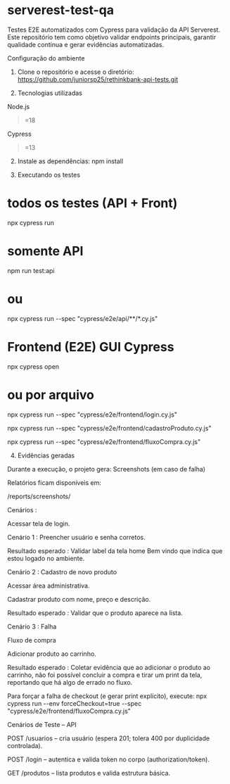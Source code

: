 # serverest-test-qa

Testes E2E automatizados com Cypress para validação da API Serverest.
Este repositório tem como objetivo validar endpoints principais, garantir qualidade contínua e gerar evidências automatizadas.

Configuração do ambiente
1. Clone o repositório e acesse o diretório:
   https://github.com/juniorsp25/rethinkbank-api-tests.git

3. Tecnologias utilizadas

Node.js
 >=18

Cypress
 >=13


2. Instale as dependências:
npm install

3. Executando os testes

# todos os testes (API + Front)
npx cypress run

# somente API
npm run test:api
# ou
npx cypress run --spec "cypress/e2e/api/**/*.cy.js"

# Frontend (E2E) GUI Cypress
npx cypress open

# ou por arquivo
npx cypress run --spec "cypress/e2e/frontend/login.cy.js"

npx cypress run --spec "cypress/e2e/frontend/cadastroProduto.cy.js"

npx cypress run --spec "cypress/e2e/frontend/fluxoCompra.cy.js"

4. Evidências geradas

Durante a execução, o projeto gera:
Screenshots (em caso de falha)

Relatórios ficam disponíveis em:

/reports/screenshots/

Cenários :

Acessar tela de login.

Cenário 1 :
Preencher usuário e senha corretos.

Resultado esperado : Validar label da tela home Bem vindo que indica que estou logado no ambiente.

Cenário 2 :
Cadastro de novo produto

Acessar área administrativa.

Cadastrar produto com nome, preço e descrição.

Resultado esperado : Validar que o produto aparece na lista.

Cenário 3 : Falha

Fluxo de compra

Adicionar produto ao carrinho.

Resultado esperado : Coletar evidência que ao adicionar o produto ao carrinho, não foi possível concluir a compra
e tirar um print da tela, reportando que há algo de errado no fluxo.

Para forçar a falha de checkout (e gerar print explícito), execute:
npx cypress run --env forceCheckout=true --spec "cypress/e2e/frontend/fluxoCompra.cy.js"



Cenários de Teste – API

POST /usuarios – cria usuário (espera 201; tolera 400 por duplicidade controlada).

POST /login – autentica e valida token no corpo (authorization/token).

GET /produtos – lista produtos e valida estrutura básica.











 


